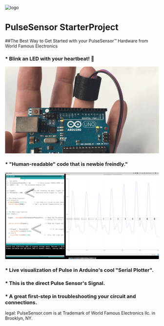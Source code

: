 ![logo](https://avatars0.githubusercontent.com/u/7002937?v=3&s=200)
# PulseSensor  StarterProject
##The Best Way to Get Started with your PulseSensor™ Hardware from World Famous Electronics

### *  Blink an LED with your heartbeat!  💓
![Arduino PulseSensor](Arduino-LEDonPin13-PulseSensor-Pic.jpg)
### *  "Human-readable" code that is newbie freindly."


![ScreenShot](screenshot-threshold-arrows.png)
### * Live visualization of Pulse in Arduino's cool "Serial Plotter".
### *  This is the direct Pulse Sensor's Signal.  
### *  A great first-step in troubleshooting your circuit and connections. 



legal:  PulseSensor.com is at Trademark of World Famous Electronics llc. in Brooklyn, NY. 
